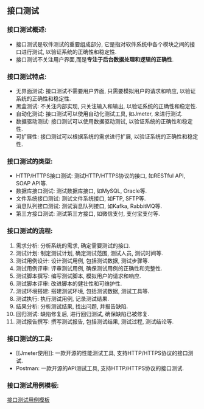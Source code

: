 ## 接口测试
### 接口测试概述:
- 接口测试是软件测试的重要组成部分, 它是指对软件系统中各个模块之间的接口进行测试, 以验证系统的正确性和稳定性.
- 接口测试不关注用户界面,而是**专注于后台数据处理和逻辑的正确性**.

### 接口测试特点:
- 无界面测试: 接口测试不需要用户界面, 只需要模拟用户的请求和响应, 以验证系统的正确性和稳定性.
- 黑盒测试: 不关注内部实现, 只关注输入和输出, 以验证系统的正确性和稳定性.
- 自动化测试: 接口测试可以使用自动化测试工具, 如Jmeter, 来进行测试.
- 数据驱动测试: 接口测试可以使用数据驱动测试, 以验证系统的正确性和稳定性.
- 可扩展性: 接口测试可以根据系统的需求进行扩展, 以验证系统的正确性和稳定性.

### 接口测试的类型:
- HTTP/HTTPS接口测试: 测试HTTP/HTTPS协议的接口, 如RESTful API, SOAP API等.
- 数据库接口测试: 测试数据库接口, 如MySQL, Oracle等.
- 文件系统接口测试: 测试文件系统接口, 如FTP, SFTP等.
- 消息队列接口测试: 测试消息队列接口, 如Kafka, RabbitMQ等.
- 第三方接口测试: 测试第三方接口, 如微信支付, 支付宝支付等.

### 接口测试的流程:
  1. 需求分析: 分析系统的需求, 确定需要测试的接口.
  2. 测试计划: 制定测试计划, 确定测试范围, 测试人员, 测试时间等.
  3. 测试用例设计: 设计测试用例, 包括测试数据, 测试步骤等.
  4. 测试用例评审: 评审测试用例, 确保测试用例的正确性和完整性.
  5. 测试脚本撰写: 编写测试脚本, 模拟用户的请求和响应.
  6. 测试脚本评审: 改进脚本的健壮性和可维护性.
  7. 测试环境搭建: 搭建测试环境, 包括测试数据, 测试工具等.
  8. 测试执行: 执行测试用例, 记录测试结果.
  9. 结果分析: 分析测试结果, 找出问题, 并报告缺陷.
  10. 回归测试: 缺陷修复后, 进行回归测试, 确保缺陷已被修复.
  11. 测试报告撰写: 撰写测试报告, 包括测试结果, 测试过程, 测试结论等.

### 接口测试的工具:
  - [[Jmeter使用]]: 一款开源的性能测试工具, 支持HTTP/HTTPS协议的接口测试.
  - Postman: 一款开源的API测试工具, 支持HTTP/HTTPS协议的接口测试.

### 接口测试用例模板:
[接口测试用例模板](../../../images/接口测试用例模板.xlsx)

